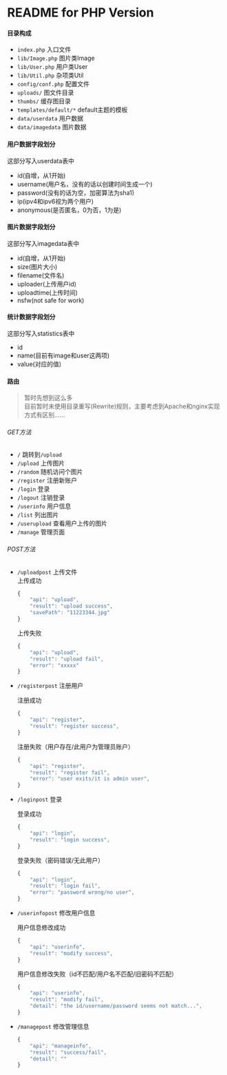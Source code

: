 # README for PHP Version

#### 目录构成

* `index.php` 入口文件
* `lib/Image.php` 图片类Image
* `lib/User.php` 用户类User
* `lib/Util.php` 杂项类Util
* `config/conf.php` 配置文件
* `uploads/` 图文件目录
* `thumbs/` 缓存图目录
* `templates/default/*` default主题的模板
* `data/userdata` 用户数据
* `data/imagedata` 图片数据

#### 用户数据字段划分

这部分写入userdata表中    

* id(自增，从1开始)
* username(用户名，没有的话以创建时间生成一个)
* password(没有的话为空，加密算法为sha1)
* ip(ipv4和ipv6视为两个用户)
* anonymous(是否匿名，0为否，1为是)

#### 图片数据字段划分

这部分写入imagedata表中

* id(自增，从1开始)
* size(图片大小)
* filename(文件名)
* uploader(上传用户id)
* uploadtime(上传时间)
* nsfw(not safe for work)

#### 统计数据字段划分

这部分写入statistics表中

* id
* name(目前有image和user这两项)
* value(对应的值)

#### 路由

>暂时先想到这么多    
>目前暂时未使用目录重写(Rewrite)规则，主要考虑到Apache和nginx实现方式有区别……    

###### GET方法

* `/` 跳转到`/upload`
* `/upload` 上传图片
* `/random` 随机访问个图片
* `/register` 注册新账户
* `/login` 登录
* `/logout` 注销登录
* `/userinfo` 用户信息
* `/list` 列出图片
* `/userupload` 查看用户上传的图片
* `/manage` 管理页面


###### POST方法

* `/uploadpost` 上传文件     
	上传成功
	```javascript
	{
		"api": "upload",
		"result": "upload success",
		"savePath": "11223344.jpg"
	}
	```
	上传失败
	```javascript
	{
		"api": "upload",
		"result": "upload fail",
		"error": "xxxxx"
	}
	```
* `/registerpost` 注册用户

	注册成功    
	```javascript
	{
		"api": "register",
		"result": "register success",
	}
	```
	注册失败（用户存在/此用户为管理员账户）    
	```javascript
	{
		"api": "register",
		"result": "register fail",
		"error": "user exits/it is admin user",
	}
	```
* `/loginpost` 登录
    
	登录成功    
	```javascript
	{
		"api": "login",
		"result": "login success",
	}
	```
	登录失败（密码错误/无此用户）    
	```javascript
	{
		"api": "login",
		"result": "login fail",
		"error": "password wrong/no user",
	}
	```
* `/userinfopost` 修改用户信息   

	用户信息修改成功    
	```javascript
	{
		"api": "userinfo",
		"result": "modify success",
	}
	```
	用户信息修改失败（id不匹配/用户名不匹配/旧密码不匹配）    
	```javascript
	{
		"api": "userinfo",
		"result": "modify fail",
		"detail": "the id/username/password seems not match...",
	}
	```
* `/managepost` 修改管理信息
	```javascript
	{
		"api": "manageinfo",
		"result": "success/fail",
		"detail": ""
	}
	```
